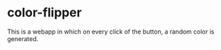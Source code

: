 # color-flipper
This is a webapp in which on every click of the button, a random color is generated.

